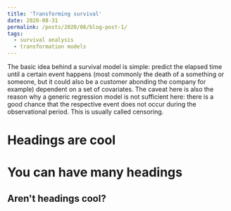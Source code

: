 ```yaml
---
title: 'Transforming survival'
date: 2020-08-31
permalink: /posts/2020/08/blog-post-1/
tags:
  - survival analysis
  - transformation models
---
```



The basic idea behind a survival model is simple: predict the elapsed time until a certain event happens (most commonly the death of a something or someone, but it could also be a customer abonding the company for example) dependent on a set of covariates. The caveat here is also the reason why a generic regression model is not sufficient here: there is a good chance that the respective event does not occur during the observational period. This is usually called censoring.

Headings are cool
======

You can have many headings
======

Aren't headings cool?
------

